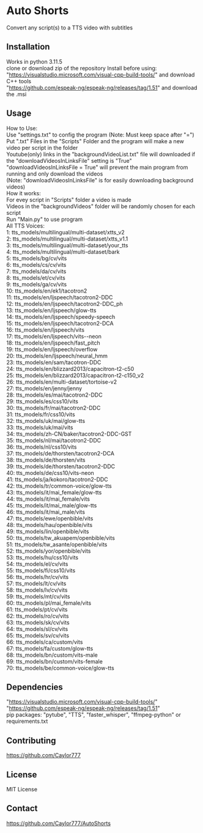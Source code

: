 # Auto Shorts
Convert any script(s) to a TTS video with subtitles

## Installation
Works in python 3.11.5  
clone or download zip of the repository 
Install before using:  
"https://visualstudio.microsoft.com/visual-cpp-build-tools/" and download C++ tools  
"https://github.com/espeak-ng/espeak-ng/releases/tag/1.51" and download the .msi

## Usage
How to Use:  
    Use "settings.txt" to config the program (Note: Must keep space after "=")  
    Put ".txt" Files in the "Scripts" Folder and the program will make a new video per script in the folder  
    Youtube(only) links in the "backgroundVideoList.txt" file will downloaded if the "downloadVideosInLinksFile" setting is "True"  
    "downloadVideosInLinksFile = True" will prevent the main program from running and only download the videos  
    (Note: "downloadVideosInLinksFile" is for easily downloading background videos)  
How it works:  
    For evey script in "Scripts" folder a video is made  
    Videos in the "backgroundVideos" folder will be randomly chosen for each script  
    Run "Main.py" to use program  
All TTS Voices:  
    1: tts_models/multilingual/multi-dataset/xtts_v2  
    2: tts_models/multilingual/multi-dataset/xtts_v1.1  
    3: tts_models/multilingual/multi-dataset/your_tts  
    4: tts_models/multilingual/multi-dataset/bark  
    5: tts_models/bg/cv/vits  
    6: tts_models/cs/cv/vits  
    7: tts_models/da/cv/vits  
    8: tts_models/et/cv/vits  
    9: tts_models/ga/cv/vits  
    10: tts_models/en/ek1/tacotron2  
    11: tts_models/en/ljspeech/tacotron2-DDC  
    12: tts_models/en/ljspeech/tacotron2-DDC_ph  
    13: tts_models/en/ljspeech/glow-tts  
    14: tts_models/en/ljspeech/speedy-speech  
    15: tts_models/en/ljspeech/tacotron2-DCA  
    16: tts_models/en/ljspeech/vits  
    17: tts_models/en/ljspeech/vits--neon  
    18: tts_models/en/ljspeech/fast_pitch  
    19: tts_models/en/ljspeech/overflow  
    20: tts_models/en/ljspeech/neural_hmm  
    23: tts_models/en/sam/tacotron-DDC  
    24: tts_models/en/blizzard2013/capacitron-t2-c50  
    25: tts_models/en/blizzard2013/capacitron-t2-c150_v2  
    26: tts_models/en/multi-dataset/tortoise-v2  
    27: tts_models/en/jenny/jenny  
    28: tts_models/es/mai/tacotron2-DDC  
    29: tts_models/es/css10/vits  
    30: tts_models/fr/mai/tacotron2-DDC  
    31: tts_models/fr/css10/vits  
    32: tts_models/uk/mai/glow-tts  
    33: tts_models/uk/mai/vits  
    34: tts_models/zh-CN/baker/tacotron2-DDC-GST  
    35: tts_models/nl/mai/tacotron2-DDC  
    36: tts_models/nl/css10/vits  
    37: tts_models/de/thorsten/tacotron2-DCA  
    38: tts_models/de/thorsten/vits  
    39: tts_models/de/thorsten/tacotron2-DDC  
    40: tts_models/de/css10/vits-neon  
    41: tts_models/ja/kokoro/tacotron2-DDC  
    42: tts_models/tr/common-voice/glow-tts  
    43: tts_models/it/mai_female/glow-tts  
    44: tts_models/it/mai_female/vits  
    45: tts_models/it/mai_male/glow-tts  
    46: tts_models/it/mai_male/vits  
    47: tts_models/ewe/openbible/vits  
    48: tts_models/hau/openbible/vits  
    49: tts_models/lin/openbible/vits  
    50: tts_models/tw_akuapem/openbible/vits  
    51: tts_models/tw_asante/openbible/vits  
    52: tts_models/yor/openbible/vits  
    53: tts_models/hu/css10/vits  
    54: tts_models/el/cv/vits  
    55: tts_models/fi/css10/vits  
    56: tts_models/hr/cv/vits  
    57: tts_models/lt/cv/vits  
    58: tts_models/lv/cv/vits  
    59: tts_models/mt/cv/vits  
    60: tts_models/pl/mai_female/vits  
    61: tts_models/pt/cv/vits  
    62: tts_models/ro/cv/vits  
    63: tts_models/sk/cv/vits  
    64: tts_models/sl/cv/vits  
    65: tts_models/sv/cv/vits  
    66: tts_models/ca/custom/vits  
    67: tts_models/fa/custom/glow-tts  
    68: tts_models/bn/custom/vits-male  
    69: tts_models/bn/custom/vits-female  
    70: tts_models/be/common-voice/glow-tts

## Dependencies
"https://visualstudio.microsoft.com/visual-cpp-build-tools/"  
"https://github.com/espeak-ng/espeak-ng/releases/tag/1.51"  
pip packages: "pytube", "TTS", "faster_whisper", "ffmpeg-python" or requirements.txt

## Contributing
https://github.com/Caylor777

## License
MIT License

## Contact
https://github.com/Caylor777/AutoShorts
